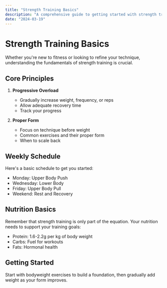 ```yaml
---
title: "Strength Training Basics"
description: "A comprehensive guide to getting started with strength training"
date: "2024-03-19"
---
```


# Strength Training Basics

Whether you're new to fitness or looking to refine your technique, understanding the fundamentals of strength training is crucial.

## Core Principles

1. **Progressive Overload**
   - Gradually increase weight, frequency, or reps
   - Allow adequate recovery time
   - Track your progress

2. **Proper Form**
   - Focus on technique before weight
   - Common exercises and their proper form
   - When to scale back

## Weekly Schedule

Here's a basic schedule to get you started:

- Monday: Upper Body Push
- Wednesday: Lower Body
- Friday: Upper Body Pull
- Weekend: Rest and Recovery

## Nutrition Basics

Remember that strength training is only part of the equation. Your nutrition needs to support your training goals:

- Protein: 1.6-2.2g per kg of body weight
- Carbs: Fuel for workouts
- Fats: Hormonal health

## Getting Started

Start with bodyweight exercises to build a foundation, then gradually add weight as your form improves. 